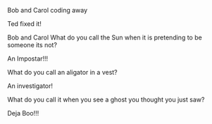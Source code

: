 Bob and Carol coding away 

Ted fixed it!

Bob and Carol
What do you call the Sun when it is pretending to be someone its not?

An Impostar!!!

What do you call an aligator in a vest?

An investigator!

What do you call it when you see a ghost you thought you just saw?

Deja Boo!!!
